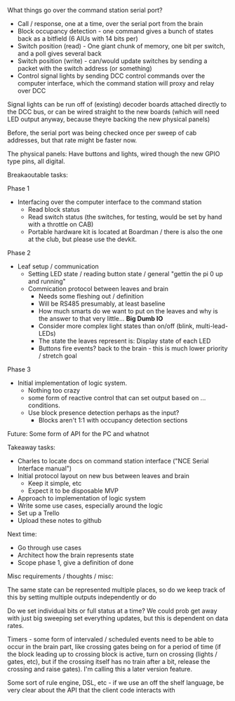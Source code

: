 What things go over the command station serial port?
- Call / response, one at a time, over the serial port from the brain
- Block occupancy detection - one command gives a bunch of states back as a bitfield (6 AIUs with 14 bits per)
- Switch position (read) - One giant chunk of memory, one bit per switch, and a poll gives several back
- Switch position (write) - can/would update switches by sending a packet with the switch address (or something)
- Control signal lights by sending DCC control commands over the computer interface, which the command station will proxy and relay over DCC

Signal lights can be run off of (existing) decoder boards attached directly to the DCC bus, or can be wired straight to the new boards (which will need LED output anyway, because theyre backing the new physical panels)


Before, the serial port was being checked once per sweep of cab addresses, but that rate might be faster now.


The physical panels:
Have buttons and lights, wired though the new GPIO type pins, all digital.


Breakaoutable tasks:

Phase 1
- Interfacing over the computer interface to the command station
  - Read block status
  - Read switch status (the switches, for testing, would be set by hand with a throttle on CAB)
  - Portable hardware kit is located at Boardman / there is also the one at the club, but please use the devkit.

Phase 2
- Leaf setup / communication
  - Setting LED state / reading button state / general "gettin the pi 0 up and running"
  - Commication protocol between leaves and brain
    - Needs some fleshing out / definition
    - Will be RS485 presumably, at least baseline
    - How much smarts do we want to put on the leaves and why is the answer to that very little... **Big Dumb IO**
    - Consider more complex light states than on/off (blink, multi-lead-LEDs)
    - The state the leaves represent is: Display state of each LED
    - Buttons fire events? back to the brain - this is much lower priority / stretch goal

Phase 3
- Initial implementation of logic system.
  - Nothing too crazy
  - some form of reactive control that can set output based on ... conditions.
  - Use block presence detection perhaps as the input?
    - Blocks aren't 1:1 with occupancy detection sections


Future:
Some form of API for the PC and whatnot


Takeaway tasks:
- Charles to locate docs on command station interface ("NCE Serial Interface manual")
- Initial protocol layout on new bus between leaves and brain
  - Keep it simple, etc
  - Expect it to be disposable MVP
- Approach to implementation of logic system
- Write some use cases, especially around the logic
- Set up a Trello
- Upload these notes to github

Next time:
- Go through use cases
- Architect how the brain represents state
- Scope phase 1, give a definition of done











Misc requirements / thoughts / misc:

The same state can be represented multiple places, so do we keep track of this by setting multiple outputs independently or do 

Do we set individual bits or full status at a time?  We could prob get away with just big sweeping set everything updates, but this is dependent on data rates.

Timers - some form of intervaled / scheduled events need to be able to occur in the brain part, like crossing gates being on for a period of time (if the block leading up to crossing block is active, turn on crossing (lights / gates, etc), but if the crossing itself has no train after a bit, release the crossing and raise gates).  I'm calling this a later version feature.


Some sort of rule engine, DSL, etc - if we use an off the shelf language, be very clear about the API that the client code interacts with






